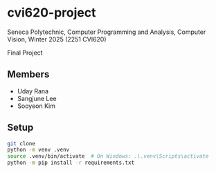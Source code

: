 # cvi620-project

Seneca Polytechnic, Computer Programming and Analysis, Computer Vision, Winter 2025 (2251 CVI620)

Final Project

## Members

- Uday Rana
- Sangjune Lee
- Sooyeon Kim

## Setup

```sh
git clone
python -m venv .venv
source .venv/bin/activate  # On Windows: .\.venv\Scripts\activate
python -m pip install -r requirements.txt
```
